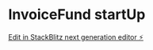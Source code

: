 # InvoiceFund startUp

[Edit in StackBlitz next generation editor ⚡️](https://stackblitz.com/~/github.com/EAniwa/InvoiceFund)
